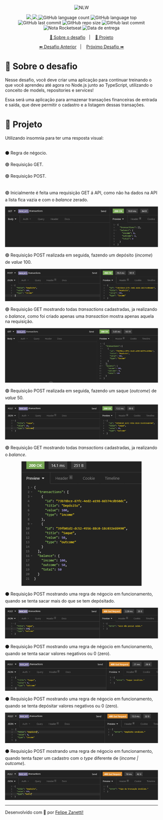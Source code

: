 <p align="center">
    <img src="https://camo.githubusercontent.com/d25397e9df01fe7882dcc1cbc96bdf052ffd7d0c/68747470733a2f2f73746f726167652e676f6f676c65617069732e636f6d2f676f6c64656e2d77696e642f626f6f7463616d702d676f737461636b2f6865616465722d6465736166696f732e706e67" alt="NLW" />
</p>
<p align="center">
    <a href="https://github.com/fajzanetti">
        <img src="https://img.shields.io/badge/GitHub-fajzanetti-34CB79?logo=GitHub"/>
    </a>
    <a href="https://www.linkedin.com/in/felipezanetti/">
        <img src="https://img.shields.io/badge/Linkedin-felipezanetti-34CB79?logo=linkedin"/>
    </a>
    <img alt="GitHub language count" src="https://img.shields.io/github/languages/count/fajzanetti/primeiro-projeto-nodejs?color=34CB79" />
    <img alt="GitHub language top" src="https://img.shields.io/github/languages/top/fajzanetti/primeiro-projeto-nodejs?color=34CB79" />
    <img alt="GitHub last commit" src="https://img.shields.io/github/last-commit/fajzanetti/primeiro-projeto-nodejs?color=34CB79" />
    <img alt="GitHub repo size" src="https://img.shields.io/github/repo-size/fajzanetti/primeiro-projeto-nodejs?color=34CB79" />
    <img alt="GitHub last commit" src="https://img.shields.io/github/last-commit/fajzanetti/primeiro-projeto-nodejs?color=34CB79" />
    <img alt="Nota Rocketseat" src="https://img.shields.io/badge/Nota-10-34CB79" />
    <img alt="Data de entrega" src="https://img.shields.io/badge/Data%20de%20entrega-23%2F06%2F2020-34CB79" />
</p>
<p align="center">
  <a href="#-Sobre-o-desafio">🚀 Sobre o desafio</a>&nbsp;&nbsp;&nbsp;|&nbsp;&nbsp;&nbsp;
  <a href="#-Projeto">🚧 Projeto</a>
</p>
<p align="center">
  <a href="https://github.com/fajzanetti/conceitos-react-native#readme">⬅ Desafio Anterior</a>&nbsp;&nbsp;&nbsp;|&nbsp;&nbsp;&nbsp;
  <a href="https://github.com/fajzanetti/desafio-database-upload#readme">Próximo Desafio ➡</a>
</p>

# 🚀 Sobre o desafio

Nesse desafio, você deve criar uma aplicação para continuar treinando o que você aprendeu até agora no Node.js junto ao TypeScript, utilizando o conceito de models, repositories e services!

Essa será uma aplicação para armazenar transações financeiras de entrada e saída, que deve permitir o cadastro e a listagem dessas transações.

# 🚧 Projeto
<div align="center">
    <p align="left">Utilizando insomnia para ter uma resposta visual:</br></br></p>
    <p align="left">⚫ Regra de négocio.</p>
    <p align="left">🟣 Requisição GET.</p>
    <p align="left">🟢 Requisição POST.</br></br></p>
    <p align="left">🟣 Inicialmente é feita uma requisição GET á API, como não ha dados na API a lista fica vazia e com o <i>balance</i> zerado. </p>
    <img alt="Get Repos" title="Get Repos" src=".github/01.PNG" />
    <p align="left">🟢 Requisição POST realizada em seguida, fazendo um depósito (<i>income</i>) de <i>value</i> 100.</p>
    <img alt="Get Repos" title="Get Repos" src=".github/02.PNG" />
    <p align="left">🟣 Requisição GET mostrando todas <i>transactions</i> cadastradas, ja realizando o <i>balance</i>, como foi criado apenas uma <i>transaction</i> mostra apenas aquela na requisição.</p>
    <img alt="Get Repos" title="Get Repos" src=".github/03.PNG" />
    <p align="left">🟢 Requisição POST realizada em seguida, fazendo um saque (<i>outcome</i>) de <i>value</i> 50.</p>
    <img alt="Get Repos" title="Get Repos" src=".github/04.PNG" />
    <p align="left">🟣 Requisição GET mostrando todas <i>transactions</i> cadastradas, ja realizando o <i>balance</i>.</p>
    <img alt="Get Repos" title="Get Repos" src=".github/05.PNG" />
    <p align="left">⚫ Requisição POST mostrando uma regra de négocio em funcionamento, quando se tenta sacar mais do que se tem depósitado.</p>
    <img alt="Get Repos" title="Get Repos" src=".github/06 nts.PNG" />
    <p align="left">⚫ Requisição POST mostrando uma regra de négocio em funcionamento, quando se tenta sacar valores negativos ou 0 (zero).</p>
    <img alt="Get Repos" title="Get Repos" src=".github/07 si.PNG" />
    <p align="left">⚫ Requisição POST mostrando uma regra de négocio em funcionamento, quando se tenta depósitar valores negativos ou 0 (zero).</p>
    <img alt="Get Repos" title="Get Repos" src=".github/08 di.PNG" />
    <p align="left">⚫ Requisição POST mostrando uma regra de négocio em funcionamento, quando tenta fazer um cadastro com o <i>type</i> diferente de (<i>income | outcome</i>).</p>
    <img alt="Get Repos" title="Get Repos" src=".github/09 tdti.PNG" />
</div>

---

Desenvolvido com 💚 por [Felipe Zanetti!](https://www.linkedin.com/in/felipezanetti/)
